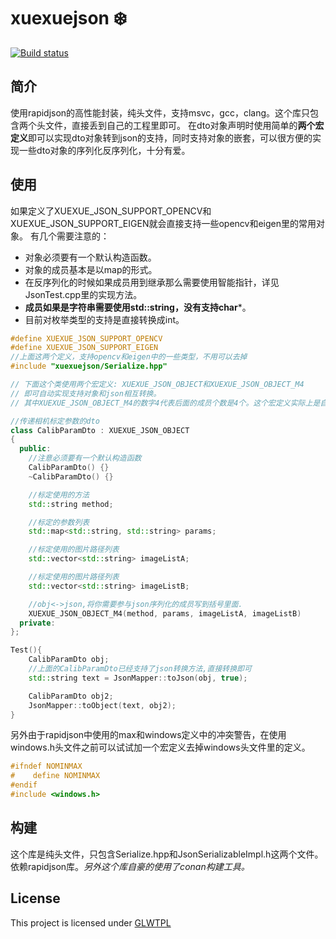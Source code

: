# xuexuejson :snowflake:

[![Build status](https://daixian.visualstudio.com/Pipeline/_apis/build/status/Pipeline-xuexuejson)](https://daixian.visualstudio.com/Pipeline/_build/latest?definitionId=12)

## 简介

使用rapidjson的高性能封装，纯头文件，支持msvc，gcc，clang。这个库只包含两个头文件，直接丢到自己的工程里即可。
在dto对象声明时使用简单的**两个宏定义**即可以实现dto对象转到json的支持，同时支持对象的嵌套，可以很方便的实现一些dto对象的序列化反序列化，十分有爱。

## 使用

如果定义了XUEXUE_JSON_SUPPORT_OPENCV和XUEXUE_JSON_SUPPORT_EIGEN就会直接支持一些opencv和eigen里的常用对象。
有几个需要注意的：

* 对象必须要有一个默认构造函数。
* 对象的成员基本是以map的形式。
* 在反序列化的时候如果成员用到继承那么需要使用智能指针，详见JsonTest.cpp里的实现方法。
* **成员如果是字符串需要使用std::string，没有支持char***。
* 目前对枚举类型的支持是直接转换成int。

``` cpp
#define XUEXUE_JSON_SUPPORT_OPENCV
#define XUEXUE_JSON_SUPPORT_EIGEN
//上面这两个定义，支持opencv和eigen中的一些类型，不用可以去掉
#include "xuexuejson/Serialize.hpp"

// 下面这个类使用两个宏定义: XUEXUE_JSON_OBJECT和XUEXUE_JSON_OBJECT_M4
// 即可自动实现支持对象和json相互转换。
// 其中XUEXUE_JSON_OBJECT_M4的数字4代表后面的成员个数是4个。这个宏定义实际上是自动完成了几个接口函数。

//传递相机标定参数的dto
class CalibParamDto : XUEXUE_JSON_OBJECT
{
  public:
    //注意必须要有一个默认构造函数
    CalibParamDto() {}
    ~CalibParamDto() {}

    //标定使用的方法
    std::string method;

    //标定的参数列表
    std::map<std::string, std::string> params;

    //标定使用的图片路径列表
    std::vector<std::string> imageListA;

    //标定使用的图片路径列表
    std::vector<std::string> imageListB;

    //obj<->json,将你需要参与json序列化的成员写到括号里面.
    XUEXUE_JSON_OBJECT_M4(method, params, imageListA, imageListB)
  private:
};

Test(){
    CalibParamDto obj;
    //上面的CalibParamDto已经支持了json转换方法,直接转换即可
    std::string text = JsonMapper::toJson(obj, true);

    CalibParamDto obj2;
    JsonMapper::toObject(text, obj2);
}
```

另外由于rapidjson中使用的max和windows定义中的冲突警告，在使用windows.h头文件之前可以试试加一个宏定义去掉windows头文件里的定义。

``` cpp
#ifndef NOMINMAX
#    define NOMINMAX
#endif
#include <windows.h>
```

## 构建

这个库是纯头文件，只包含Serialize.hpp和JsonSerializableImpl.h这两个文件。依赖rapidjson库。*另外这个库自豪的使用了conan构建工具。*

## License

This project is licensed under [GLWTPL](https://github.com/me-shaon/GLWTPL)